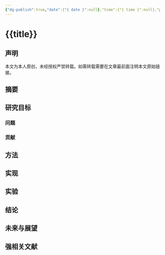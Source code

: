 ```yaml
---
{"dg-publish":true,"date":{"{ date }":null},"time":{"{ time }":null},"progress":"进行中","tags":["论文"],"permalink":"/Templates/论文阅读/","dgPassFrontmatter":true}
---
```



# {{title}}


## 声明

本文为本人原创，未经授权严禁转载。如需转载需要在文章最前面注明本文原始链接。

## 摘要


## 研究目标

### 问题

### 贡献

## 方法

## 实现

## 实验

## 结论

## 未来与展望

## 强相关文献

